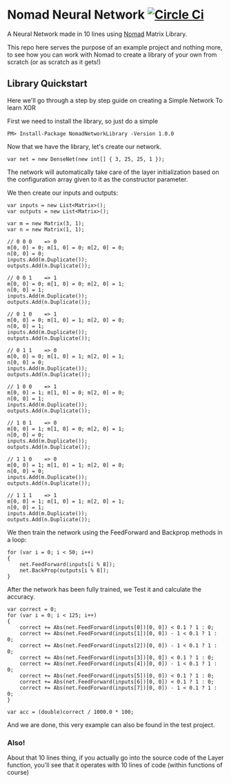 # Nomad Neural Network [![Circle Ci](https://circleci.com/gh/nirex0/Nomad-Neural-Network.svg?style=shield)](https://app.circleci.com/pipelines/github/nirex0/Nomad-Neural-Network)

A Neural Network made in 10 lines using [Nomad](https://github.com/void-intelligence/Nomad) Matrix Library.

This repo here serves the purpose of an example project and nothing more, to see how you can work with Nomad to create a library of your own from scratch (or as scratch as it gets!)

## Library Quickstart

Here we'll go through a step by step guide on creating a Simple Network To learn XOR

First we need to install the library, so just do a simple 

```
PM> Install-Package NomadNetworkLibrary -Version 1.0.0
```

Now that we have the library, let's create our network.

```
var net = new DenseNet(new int[] { 3, 25, 25, 1 });
```

The network will automatically take care of the layer initialization based on the configuration array given to it as the constructor parameter.

We then create our inputs and outputs:

```
var inputs = new List<Matrix>();
var outputs = new List<Matrix>();

var m = new Matrix(3, 1);
var n = new Matrix(1, 1);

// 0 0 0    => 0
m[0, 0] = 0; m[1, 0] = 0; m[2, 0] = 0;
n[0, 0] = 0;
inputs.Add(m.Duplicate());
outputs.Add(n.Duplicate());

// 0 0 1    => 1
m[0, 0] = 0; m[1, 0] = 0; m[2, 0] = 1;
n[0, 0] = 1;
inputs.Add(m.Duplicate());
outputs.Add(n.Duplicate());

// 0 1 0    => 1
m[0, 0] = 0; m[1, 0] = 1; m[2, 0] = 0;
n[0, 0] = 1;
inputs.Add(m.Duplicate());
outputs.Add(n.Duplicate());

// 0 1 1    => 0
m[0, 0] = 0; m[1, 0] = 1; m[2, 0] = 1;
n[0, 0] = 0;
inputs.Add(m.Duplicate());
outputs.Add(n.Duplicate());

// 1 0 0    => 1
m[0, 0] = 1; m[1, 0] = 0; m[2, 0] = 0;
n[0, 0] = 1;
inputs.Add(m.Duplicate());
outputs.Add(n.Duplicate());

// 1 0 1    => 0
m[0, 0] = 1; m[1, 0] = 0; m[2, 0] = 1;
n[0, 0] = 0;
inputs.Add(m.Duplicate());
outputs.Add(n.Duplicate());

// 1 1 0    => 0
m[0, 0] = 1; m[1, 0] = 1; m[2, 0] = 0;
n[0, 0] = 0;
inputs.Add(m.Duplicate());
outputs.Add(n.Duplicate());

// 1 1 1    => 1
m[0, 0] = 1; m[1, 0] = 1; m[2, 0] = 1;
n[0, 0] = 1;
inputs.Add(m.Duplicate());
outputs.Add(n.Duplicate());
```

We then train the network using the FeedForward and Backprop methods in a loop:

```
for (var i = 0; i < 50; i++)
{
    net.FeedForward(inputs[i % 8]);
    net.BackProp(outputs[i % 8]);
}
```

After the network has been fully trained, we Test it and calculate the accuracy.

```
var correct = 0;
for (var i = 0; i < 125; i++)
{
    correct += Abs(net.FeedForward(inputs[0])[0, 0]) < 0.1 ? 1 : 0;
    correct += Abs(net.FeedForward(inputs[1])[0, 0]) - 1 < 0.1 ? 1 : 0;
    correct += Abs(net.FeedForward(inputs[2])[0, 0]) - 1 < 0.1 ? 1 : 0;
    correct += Abs(net.FeedForward(inputs[3])[0, 0]) < 0.1 ? 1 : 0;
    correct += Abs(net.FeedForward(inputs[4])[0, 0]) - 1 < 0.1 ? 1 : 0;
    correct += Abs(net.FeedForward(inputs[5])[0, 0]) < 0.1 ? 1 : 0;
    correct += Abs(net.FeedForward(inputs[6])[0, 0]) < 0.1 ? 1 : 0;
    correct += Abs(net.FeedForward(inputs[7])[0, 0]) - 1 < 0.1 ? 1 : 0;
}

var acc = (double)correct / 1000.0 * 100;
```

And we are done, this very example can also be found in the test project.

### Also!

About that 10 lines thing, if you actually go into the source code of the Layer function, you'll see that it operates with 10 lines of code (within functions of course)
